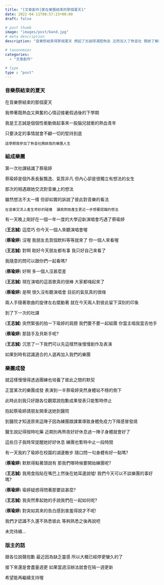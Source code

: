 ```yaml
---
title: "[文章創作]愛在樂團結束的那個夏天1"
date: 2022-04-11T08:57:23+08:00
draft: false

# post thumb
image: "images/post/band.jpg"
# meta description
description: "音樂祭結束得那個夏天 燃起了志誠得滿腔熱血 近而加入了熱音社 開啟了樂團人生"

# taxonomies
categories: 
  - "文章創作"

# type
type : "post"
---
```

### 音樂祭結束的夏天

在音樂祭結束的那個夏天

我帶著既熱血又興奮的心情迎接暑假過後的下學期

我是王志誠是個個性衝動做起事來一股腦兒就衝的熱血青年

只要決定的事情就會不顧一切的堅持到底

`這學期我參加了熱音社開啟我的樂團人生`

### 組成樂團

第一次社課結識了蔡瑜婷

蔡瑜婷是個外表長髮飄逸、氣質非凡 但內心卻是很獨立有想法的女生

那次的相遇跟她交流對音樂上的想法

雖然想法不太一樣  但卻如實的訴說了彼此對音樂的看法

`在音樂交流上產生奇妙的碰撞  讓我對她產生更近一步想要認識的想法`

有一天晚上剛好在一個一年一度的大學迎新演唱會巧遇了蔡瑜婷

(**王志誠**) 這麼巧 你今天一個人來聽演唱會喔

(**蔡瑜婷**) 沒喔 我朋友去買個飲料等等就來了 你一個人來看喔

(**王志誠**) 對啊 剛好今天朋友都有事 我只好自己來看了

我隨意的問可以跟你們一起看嗎?

(**蔡瑜婷**) 好啊 多一個人沒甚麼差

(**王志誠**) 現在演唱的這首歌真的很棒 大家都嗨起來了

(**蔡瑜婷**) 是啊 很久沒有聽演唱會 目前的氣氛真的很嗨

兩人手隨著歌曲的旋律左右擺動著  就在今天兩人對彼此留下深刻的印象

到了下一次的社課

(**王志誠**) 突然緊張的拍一下瑜婷的肩膀 我們要不要一起組團 你當主唱我當吉他手

(**蔡瑜婷**) 那鼓手及貝斯手呢?

(**王志誠**) 沉思了一下我們可以先這樣然後慢慢創作及表演

如果到時有認識適合的人選再加入我們的樂團

### 樂團成發

就這樣慢慢得透過團練也培養了彼此之間的默契

正當某次的樂團成發  表演到一半蔡瑜婷突然身體站不穩的倒下

此時此刻我只好跟各位觀眾說抱歉成果發表只能暫時停止

抱起蔡瑜婷請朋友開車送她到醫院

到醫院才知道原來這陣子因為練團跟課業導致身體免疫力下降感冒發燒

醫生說記得按時吃藥 近期別再熬夜好好休息過一陣子身體就會好了

這些日子我時常提醒她好好休息 練團也暫時中止一段時間

有一天我約了瑜婷在校園的湖邊散步 隨口問一句身體有好一點嗎?

(**蔡瑜婷**) 默默得點著頭說有 那我們哪時候要開始練團呢?

(**王志誠**) 我用食指貼在嘴巴上然後在她耳邊說噓! 我們今天可以不談樂團的事好嗎?

(**蔡瑜婷**) 瑜婷疑惑得問著那要談甚麼?

(**王志誠**) 我突然牽起她的手說我們在一起如何呢?

(**蔡瑜婷**) 對突如其來的告白感到害羞得說才不呢!

我們才認識不久還不熟悉彼此 等夠熟悉之後再說吧

未完待續...

### 版主的話

跟各位說聲抱歉 最近因為缺乏靈感 所以大概已經停更蠻久的了

接下來還是會盡量週更 如果當週沒辦法就會在隔一週更新

希望能再繼續支持喔








